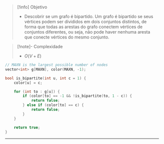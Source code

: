 > [!info] Objetivo
> - Descobrir se um grafo é bipartido. Um grafo é bipartido se seus vértices podem ser divididos em dois conjuntos distintos, de forma que todas as arestas do grafo conectem vértices de conjuntos diferentes, ou seja, não pode haver nenhuma aresta que conecte vértices do mesmo conjunto.

> [!note]- Complexidade
> - $O(V + E)$

```cpp
// MAXN is the largest possible number of nodes
vector<int> g[MAXN], color(MAXN, -1);

bool is_bipartite(int u, int c = 1) {
    color[u] = c;

    for (int to : g[u]) {
        if (color[to] == -1 && !is_bipartite(to, 1 - c)) {
            return false;
        } else if (color[to] == c) {
            return false;
        }
    }

    return true;
}
```

---
